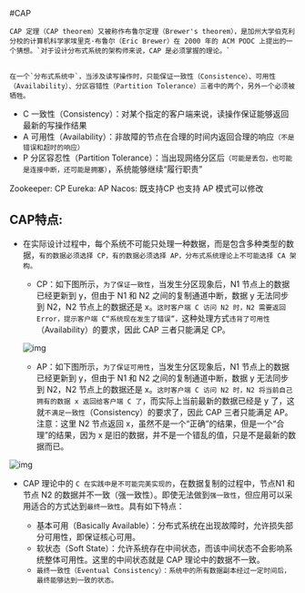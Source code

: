 #CAP

	CAP 定理（CAP theorem）又被称作布鲁尔定理（Brewer's theorem），是加州大学伯克利分校的计算机科学家埃里克·布鲁尔（Eric Brewer）在 2000 年的 ACM PODC 上提出的一个猜想。`对于设计分布式系统的架构师来说，CAP 是必须掌握的理论。`


	在一个`分布式系统中`，当涉及读写操作时，只能保证一致性（Consistence）、可用性（Availability）、分区容错性（Partition Tolerance）三者中的两个，另外一个必须被牺牲。


- C 一致性（Consistency）：对某个指定的客户端来说，读操作保证能够返回最新的写操作结果
- A 可用性（Availability）：非故障的节点在合理的时间内返回合理的响应`（不是错误和超时的响应）`
- P 分区容忍性（Partition Tolerance）：当出现网络分区后`（可能是丢包，也可能是连接中断，还可能是拥塞）`，系统能够继续“履行职责”


Zookeeper: CP
Eureka: AP
Nacos: 既支持CP 也支持 AP 模式可以修改


## CAP特点: 

- 在实际设计过程中，每个系统不可能只处理一种数据，而是包含多种类型的数据，`有的数据必须选择 CP，有的数据必须选择 AP，分布式系统理论上不可能选择 CA 架构。`

  

  - CP：如下图所示，`为了保证一致性`，当发生分区现象后，N1 节点上的数据已经更新到 y，但由于 N1 和 N2 之间的复制通道中断，数据 y 无法同步到 N2，N2 节点上的数据还是 x。`这时客户端 C 访问 N2 时，N2 需要返回 Error，提示客户端 C“系统现在发生了错误”，`这种处理方式`违背了可用性`（Availability）的要求，因此 CAP 三者只能满足 CP。

  ![img](image/MySQL8高级-ShardingSphere5/6e7d7bd54d7a4eb67918080863d354d7.png)

  

  - AP：如下图所示，`为了保证可用性`，当发生分区现象后，N1 节点上的数据已经更新到 y，但由于 N1 和 N2 之间的复制通道中断，数据 y 无法同步到 N2，N2 节点上的数据还是 x。`这时客户端 C 访问 N2 时，N2 将当前自己拥有的数据 x 返回给客户端 C 了`，而实际上当前最新的数据已经是 y 了，这就`不满足一致性`（Consistency）的要求了，因此 CAP 三者只能满足 AP。注意：这里 N2 节点返回 x，虽然不是一个“正确”的结果，但是一个“合理”的结果，因为 x 是旧的数据，并不是一个错乱的值，只是不是最新的数据而已。

![img](image/MySQL8高级-ShardingSphere5/2ccafe41de9bd7f8dec4658f004310d6.png)



- CAP 理论中的 `C 在实践中是不可能完美实现的`，在数据复制的过程中，节点N1 和节点 N2 的数据并不一致（强一致性）。即使无法做到`强一致性`，但应用可以采用适合的方式达到`最终一致性`。具有如下特点：

  - 基本可用（Basically Available）：分布式系统在出现故障时，允许损失部分可用性，即保证核心可用。
  - 软状态（Soft State）：允许系统存在中间状态，而该中间状态不会影响系统整体可用性。这里的中间状态就是 CAP 理论中的数据不一致。
  - `最终一致性（Eventual Consistency）：系统中的所有数据副本经过一定时间后，最终能够达到一致的状态。`



